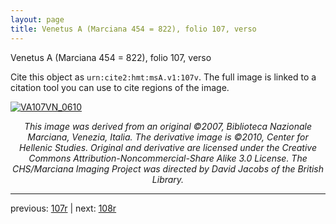 ```yaml
---
layout: page
title: Venetus A (Marciana 454 = 822), folio 107, verso
---
```


Venetus A (Marciana 454 = 822), folio 107, verso

Cite this object as `urn:cite2:hmt:msA.v1:107v`.  The full image is linked to a citation tool you can use to cite regions of the image.

[![VA107VN_0610](http://www.homermultitext.org/iipsrv?IIIF=/project/homer/pyramidal/deepzoom/hmt/vaimg/2017a/VA107VN_0610.tif/full/800,/0/default.jpg)](http://www.homermultitext.org/ict2/?urn=urn:cite2:hmt:vaimg.2017a:VA107VN_0610) 

<p style="text-align: center; font-style: italic;">This image was derived from an original ©2007, Biblioteca Nazionale Marciana, Venezia, Italia. The derivative image is ©2010, Center for Hellenic Studies. Original and derivative are licensed under the Creative Commons Attribution-Noncommercial-Share Alike 3.0 License. The CHS/Marciana Imaging Project was directed by David Jacobs of the British Library.</p>

---

previous: [107r](../107r/) | next: [108r](../108r/)